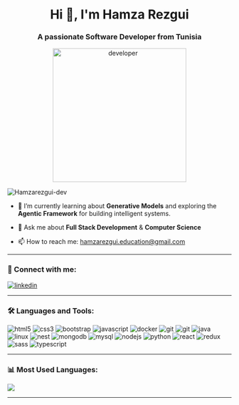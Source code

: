 <h1 align="center">Hi 👋, I'm Hamza Rezgui</h1>
<h3 align="center">A passionate Software Developer from Tunisia</h3>

<p align="center">
  <img src="https://cdn.dribbble.com/users/1162077/screenshots/3848914/programmer.gif" alt="developer" width="300"/>
</p>


<p align="left">
  <img src="https://komarev.com/ghpvc/?username=Hamzarezgui-dev&label=Profile%20views&color=0e75b6&style=flat" alt="Hamzarezgui-dev" />
</p>

- 🌱 I’m currently learning about **Generative Models** and exploring the **Agentic Framework** for building intelligent systems.

- 💬 Ask me about **Full Stack Development** & **Computer Science**
- 📫 How to reach me: [hamzarezgui.education@gmail.com](mailto:hamzarezgui.education@gmail.com)

---

### 🔗 Connect with me:
<p>
  <a href="https://linkedin.com/in/hamza-rezgui" target="blank"><img align="center" src="https://img.icons8.com/color/48/000000/linkedin.png" alt="linkedin" /></a>
</p>

---

### 🛠️ Languages and Tools:

<p>
  <img src="https://img.icons8.com/color/48/html-5.png" alt="html5"/>
  <img src="https://img.icons8.com/color/48/css3.png" alt="css3"/>
  <img src="https://img.icons8.com/color/48/bootstrap.png" alt="bootstrap"/>
  <img src="https://img.icons8.com/color/48/javascript.png" alt="javascript"/>
  <img src="https://img.icons8.com/color/48/docker.png" alt="docker"/>
  <img src="https://img.icons8.com/color/48/git.png" alt="git"/>
  <img src="https://img.icons8.com/color/48/gitlab.png" alt="git"/>
  <img src="https://img.icons8.com/color/48/java-coffee-cup-logo.png" alt="java"/>
  <img src="https://img.icons8.com/color/48/linux.png" alt="linux"/>
  <img src="https://img.icons8.com/color/48/nestjs.png" alt="nest"/>
  <img src="https://img.icons8.com/color/48/mongodb.png" alt="mongodb"/>
  <img src="https://img.icons8.com/color/48/mysql-logo.png" alt="mysql"/>
  <img src="https://img.icons8.com/color/48/nodejs.png" alt="nodejs"/>
  <img src="https://img.icons8.com/color/48/python.png" alt="python"/>
  <img src="https://img.icons8.com/color/48/react-native.png" alt="react"/>
  <img src="https://img.icons8.com/color/48/redux.png" alt="redux"/>
  <img src="https://img.icons8.com/color/48/sass.png" alt="sass"/>
  <img src="https://img.icons8.com/color/48/typescript.png" alt="typescript"/>
</p>

---

### 📊 Most Used Languages:
<p align="left">
  <img src="https://github-readme-stats.vercel.app/api/top-langs/?username=Hamzarezgui-dev&layout=compact&langs_count=6&theme=tokyonight"/>
</p>

---

